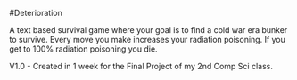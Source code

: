 #Deterioration

A text based survival game where your goal is to find a cold war era bunker to survive.  Every move you make increases your radiation poisoning.  If you get to 100% radiation poisoning you die.

V1.0 - Created in 1 week for the Final Project of my 2nd Comp Sci class.

